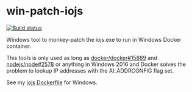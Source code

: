# win-patch-iojs
[![Build status](https://ci.appveyor.com/api/projects/status/xac75j3av0cwpq47?svg=true)](https://ci.appveyor.com/project/StefanScherer/win-patch-iojs)

Windows tool to monkey-patch the iojs.exe to run in Windows Docker container.

This tools is only used as long as [docker/docker#15889](https://github.com/docker/docker/issues/15889) and [nodejs/node#2578](https://github.com/nodejs/node/issues/2578) or anything in Windows 2016 and Docker solves the problem to lookup IP addresses with the AI_ADDRCONFIG flag set.

See my [iojs Dockerfile](https://github.com/StefanScherer/dockerfiles-windows/blob/master/iojs/3.2/Dockerfile#L10-L12) for Windows.
